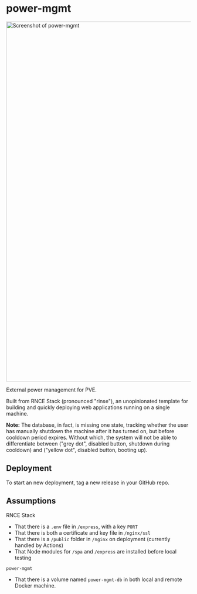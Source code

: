 # power-mgmt

<img width="981" alt="Screenshot of power-mgmt" src="https://user-images.githubusercontent.com/63468786/183308989-e713cd1d-5289-4737-8919-839868a9af3d.png">

External power management for PVE.

Built from RNCE Stack (pronounced "rinse"), an unopinionated template for building and quickly deploying web applications running on a single machine.

**Note:** The database, in fact, is missing one state, tracking whether the user has manually shutdown the machine after it has turned on, but before cooldown period expires. Without which, the system will not be able to differentiate between ("grey dot", disabled button, shutdown during cooldown) and ("yellow dot", disabled button, booting up).

## Deployment
To start an new deployment, tag a new release in your GitHub repo.

## Assumptions
RNCE Stack
- That there is a `.env` file in `/express`, with a key `PORT`
- That there is both a certificate and key file in `/nginx/ssl`
- That there is a `/public` folder in `/nginx` on deployment (currently handled by Actions)
- That Node modules for `/spa` and `/express` are installed before local testing

`power-mgmt`
- That there is a volume named `power-mgmt-db` in both local and remote Docker machine.
